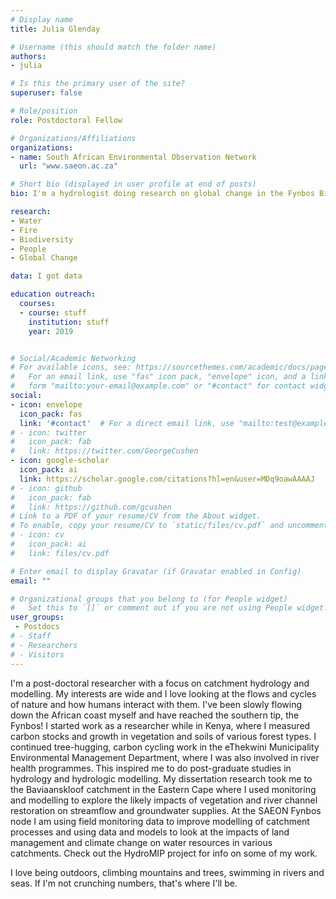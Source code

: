```yaml
---
# Display name
title: Julia Glenday

# Username (this should match the folder name)
authors:
- julia

# Is this the primary user of the site?
superuser: false

# Role/position
role: Postdoctoral Fellow

# Organizations/Affiliations
organizations:
- name: South African Environmental Observation Network
  url: "www.saeon.ac.za"

# Short bio (displayed in user profile at end of posts)
bio: I'm a hydrologist doing research on global change in the Fynbos Biome and beyond.

research:
- Water
- Fire
- Biodiversity
- People
- Global Change

data: I got data

education outreach:
  courses:
  - course: stuff
    institution: stuff
    year: 2019


# Social/Academic Networking
# For available icons, see: https://sourcethemes.com/academic/docs/page-builder/#icons
#   For an email link, use "fas" icon pack, "envelope" icon, and a link in the
#   form "mailto:your-email@example.com" or "#contact" for contact widget.
social:
- icon: envelope
  icon_pack: fas
  link: '#contact'  # For a direct email link, use "mailto:test@example.org".
# - icon: twitter
#   icon_pack: fab
#   link: https://twitter.com/GeorgeCushen
- icon: google-scholar
  icon_pack: ai
  link: https://scholar.google.com/citations?hl=en&user=MDq9oawAAAAJ
# - icon: github
#   icon_pack: fab
#   link: https://github.com/gcushen
# Link to a PDF of your resume/CV from the About widget.
# To enable, copy your resume/CV to `static/files/cv.pdf` and uncomment the lines below.
# - icon: cv
#   icon_pack: ai
#   link: files/cv.pdf

# Enter email to display Gravatar (if Gravatar enabled in Config)
email: ""

# Organizational groups that you belong to (for People widget)
#   Set this to `[]` or comment out if you are not using People widget.
user_groups:
 - Postdocs
# - Staff
# - Researchers
# - Visitors
---
```


I'm a post-doctoral researcher with a focus on catchment hydrology and modelling. My interests are wide and I love looking at the flows and cycles of nature and how humans interact with them. I've been slowly flowing down the African coast myself and have reached the southern tip, the Fynbos! I started work as a researcher while in Kenya, where I measured carbon stocks and growth in vegetation and soils of various forest types. I continued tree-hugging, carbon cycling work in the eThekwini Municipality Environmental Management Department, where I was also involved in river health programmes. This inspired me to do post-graduate studies in hydrology and hydrologic modelling. My dissertation research took me to the Baviaanskloof catchment in the Eastern Cape where I used monitoring and modelling to explore the likely impacts of vegetation and river channel restoration on streamflow and groundwater supplies. At the SAEON Fynbos node I am using field monitoring data to improve modelling of catchment processes and using data and models to look at the impacts of land management and climate change on water resources in various catchments. Check out the HydroMIP project for info on some of my work.

I love being outdoors, climbing mountains and trees, swimming in rivers and seas. If I'm not crunching numbers, that's where I'll be.
